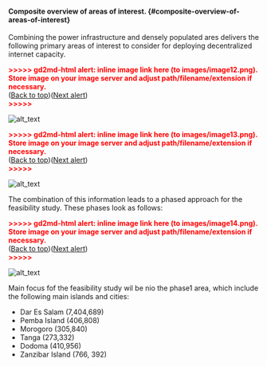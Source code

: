 #### Composite overview of areas of interest. {#composite-overview-of-areas-of-interest}

Combining the power infrastructure and densely populated ares delivers the following primary areas of interest to consider for deploying decentralized internet capacity.



<p id="gdcalert13" ><span style="color: red; font-weight: bold">>>>>>  gd2md-html alert: inline image link here (to images/image12.png). Store image on your image server and adjust path/filename/extension if necessary. </span><br>(<a href="#">Back to top</a>)(<a href="#gdcalert14">Next alert</a>)<br><span style="color: red; font-weight: bold">>>>>> </span></p>


![alt_text](images/image12.png "image_tooltip")


<p id="gdcalert14" ><span style="color: red; font-weight: bold">>>>>>  gd2md-html alert: inline image link here (to images/image13.png). Store image on your image server and adjust path/filename/extension if necessary. </span><br>(<a href="#">Back to top</a>)(<a href="#gdcalert15">Next alert</a>)<br><span style="color: red; font-weight: bold">>>>>> </span></p>


![alt_text](images/image13.png "image_tooltip")


The combination of this information leads to a phased approach for the feasibility study.  These phases look as follows:



<p id="gdcalert15" ><span style="color: red; font-weight: bold">>>>>>  gd2md-html alert: inline image link here (to images/image14.png). Store image on your image server and adjust path/filename/extension if necessary. </span><br>(<a href="#">Back to top</a>)(<a href="#gdcalert16">Next alert</a>)<br><span style="color: red; font-weight: bold">>>>>> </span></p>


![alt_text](images/image14.png "image_tooltip")


Main focus fof the feasibility study wil be nio the phase1 area, which include the following main islands and cities:



* Dar Es Salam (7,404,689)
* Pemba Island (406,808)
* Morogoro (305,840)
* Tanga (273,332)
* Dodoma  (410,956)
* Zanzibar Island (766, 392)